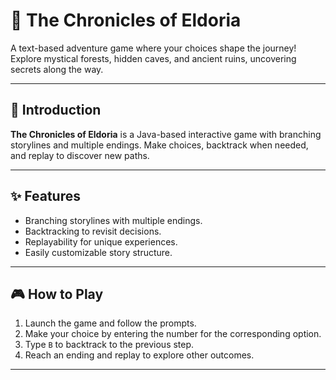 # 🌟 The Chronicles of Eldoria  

A text-based adventure game where your choices shape the journey! Explore mystical forests, hidden caves, and ancient ruins, uncovering secrets along the way.

---

## 📖 Introduction  

**The Chronicles of Eldoria** is a Java-based interactive game with branching storylines and multiple endings. Make choices, backtrack when needed, and replay to discover new paths.

---

## ✨ Features  
- Branching storylines with multiple endings.  
- Backtracking to revisit decisions.  
- Replayability for unique experiences.  
- Easily customizable story structure.  

---

## 🎮 How to Play  
1. Launch the game and follow the prompts.  
2. Make your choice by entering the number for the corresponding option.  
3. Type `B` to backtrack to the previous step.  
4. Reach an ending and replay to explore other outcomes.  

---
